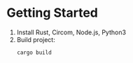 # Getting Started

1. Install Rust, Circom, Node.js, Python3
2. Build project:
   ```bash
   cargo build
